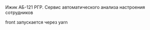 Ижик АБ-121 РГР. Сервис автоматического анализа настроения сотрудников

front запускается через yarn
